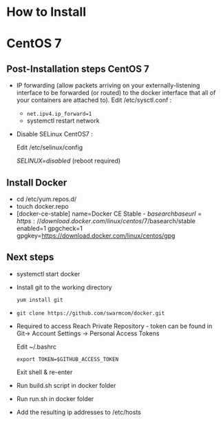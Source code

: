How to Install
==============

CentOS 7
========

Post-Installation steps CentOS 7
--------------------------------

- IP forwarding (allow packets arriving on your externally-listening interface to be forwarded (or routed) to the docker interface that all of your containers are attached to). Edit /etc/sysctl.conf :

   - `net.ipv4.ip_forward=1`
   - systemctl restart network

- Disable SELinux CentOS7 :

   Edit /etc/selinux/config

   _SELINUX=disabled_ (reboot required)   

Install Docker
--------------

   - cd /etc/yum.repos.d/
   - touch docker.repo
   -  
     [docker-ce-stable]
     name=Docker CE Stable - $basearch
     baseurl=https://download.docker.com/linux/centos/7/$basearch/stable
     enabled=1
     gpgcheck=1
     gpgkey=https://download.docker.com/linux/centos/gpg


Next steps
----------

- systemctl start docker   

- Install git to the working directory

    `yum install git`

- 	`git clone https://github.com/swarmcom/docker.git`

-  Required to access Reach Private Repository - token can be found in Git-> Account Settings -> Personal Access Tokens

   Edit ~/.bashrc

    `export TOKEN=$GITHUB_ACCESS_TOKEN`

    Exit shell & re-enter

-  Run build.sh script in docker folder

-  Run run.sh in docker folder

-  Add the resulting ip addresses to /etc/hosts

